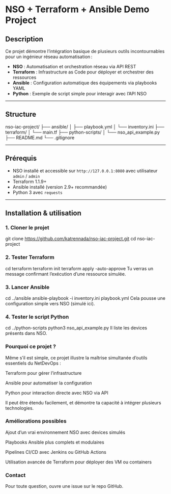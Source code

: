 # NSO + Terraform + Ansible Demo Project

## Description

Ce projet démontre l’intégration basique de plusieurs outils incontournables pour un ingénieur réseau automatisation :

- **NSO** : Automatisation et orchestration réseau via API REST
- **Terraform** : Infrastructure as Code pour déployer et orchestrer des ressources
- **Ansible** : Configuration automatique des équipements via playbooks YAML
- **Python** : Exemple de script simple pour interagir avec l’API NSO

---

## Structure

nso-iac-project/
├── ansible/
│ ├── playbook.yml
│ └── inventory.ini
├── terraform/
│ └── main.tf
├── python-scripts/
│ └── nso_api_example.py
├── README.md
└── .gitignore

---

## Prérequis

- NSO installé et accessible sur `http://127.0.0.1:8080` avec utilisateur `admin` / `admin`
- Terraform 1.1.9+
- Ansible installé (version 2.9+ recommandée)
- Python 3 avec `requests`

---

## Installation & utilisation

### 1. Cloner le projet
git clone https://github.com/katrennada/nso-iac-project.git
cd nso-iac-project

### 2. Tester Terraform
cd terraform
terraform init
terraform apply -auto-approve
Tu verras un message confirmant l’exécution d’une ressource simulée.

### 3. Lancer Ansible
cd ../ansible
ansible-playbook -i inventory.ini playbook.yml
Cela pousse une configuration simple vers NSO (simulé ici).

### 4. Tester le script Python
cd ../python-scripts
python3 nso_api_example.py
Il liste les devices présents dans NSO.

### Pourquoi ce projet ?
Même s’il est simple, ce projet illustre la maîtrise simultanée d’outils essentiels du NetDevOps :

Terraform pour gérer l’infrastructure

Ansible pour automatiser la configuration

Python pour interaction directe avec NSO via API

Il peut être étendu facilement, et démontre ta capacité à intégrer plusieurs technologies.

### Améliorations possibles
Ajout d’un vrai environnement NSO avec devices simulés

Playbooks Ansible plus complets et modulaires

Pipelines CI/CD avec Jenkins ou GitHub Actions

Utilisation avancée de Terraform pour déployer des VM ou containers

### Contact
Pour toute question, ouvre une issue sur le repo GitHub.
